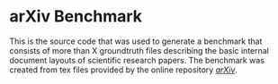 # arXiv Benchmark

This is the source code that was used to generate a benchmark that consists of 
more than X groundtruth files describing the basic internal document layouts of 
scientific research papers. The benchmark was created from tex files provided 
by the online repository [_arXiv_](http://arxiv.org/).
